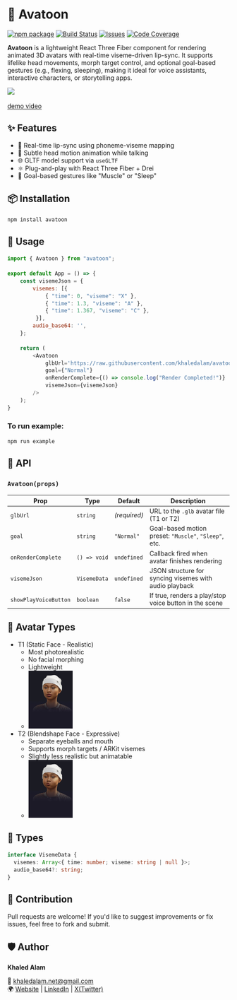 # 🧠 Avatoon


[![npm package][npm-img]][npm-url]
[![Build Status][build-img]][build-url]
[![Issues][issues-img]][issues-url]
[![Code Coverage][codecov-img]][codecov-url]


**Avatoon** is a lightweight React Three Fiber component for rendering animated 3D avatars with real-time viseme-driven lip-sync. It supports lifelike head movements, morph target control, and optional goal-based gestures (e.g., flexing, sleeping), making it ideal for voice assistants, interactive characters, or storytelling apps.

<img src="https://raw.githubusercontent.com/khaledalam/avatoon/main//test/assets/avatoon.gif" width="600"/>

[demo video](https://youtu.be/9ODqu2EZvtw)


## ✨ Features
- 🎤 Real-time lip-sync using phoneme-viseme mapping  
- 🧍 Subtle head motion animation while talking  
- 🌐 GLTF model support via `useGLTF`  
- ⚛️ Plug-and-play with React Three Fiber + Drei  
- 🎯 Goal-based gestures like "Muscle" or "Sleep"

## 📦 Installation

```bash
npm install avatoon
```

## 🚀 Usage

```js
import { Avatoon } from "avatoon";

export default App = () => {
    const visemeJson = {
        visemes: [{ 
            { "time": 0, "viseme": "X" },
            { "time": 1.3, "viseme": "A" },
            { "time": 1.367, "viseme": "C" },
         }],
        audio_base64: '',
    };

    return (
        <Avatoon
            glbUrl='https://raw.githubusercontent.com/khaledalam/avatoon/main/test/assets/placeholder-avatar.glb'
            goal={"Normal"}
            onRenderComplete={() => console.log("Render Completed!")}
            visemeJson={visemeJson}
        />
    );
}

```

### To run example:
```bash
npm run example
```

## 🧩 API

### `Avatoon(props)`

| Prop                  | Type         | Default      | Description                                            |
| --------------------- | ------------ | ------------ | ------------------------------------------------------ |
| `glbUrl`              | `string`     | *(required)* | URL to the `.glb` avatar file (T1 or T2)               |
| `goal`                | `string`     | `"Normal"`   | Goal-based motion preset: `"Muscle"`, `"Sleep"`, etc.  |
| `onRenderComplete`    | `() => void` | `undefined`  | Callback fired when avatar finishes rendering          |
| `visemeJson`          | `VisemeData` | `undefined`  | JSON structure for syncing visemes with audio playback |
| `showPlayVoiceButton` | `boolean`    | `false`      | If true, renders a play/stop voice button in the scene |

## 👤 Avatar Types
- T1 (Static Face - Realistic)
    - Most photorealistic
    - No facial morphing
    - Lightweight
    - <img src="https://raw.githubusercontent.com/khaledalam/avatoon/main//test/assets/V1_bg.jpg" width="100"/>
- T2 (Blendshape Face - Expressive)
  - Separate eyeballs and mouth
  - Supports morph targets / ARKit visemes
  - Slightly less realistic but animatable
  - <img src="https://raw.githubusercontent.com/khaledalam/avatoon/main//test/assets/V2_bg.jpg" width="100"/>

## 📘 Types

```ts
interface VisemeData {
  visemes: Array<{ time: number; viseme: string | null }>;
  audio_base64?: string;
}
```


## 🤝 Contribution
Pull requests are welcome! If you'd like to suggest improvements or fix issues, feel free to fork and submit.


## 🛡️ Author

**Khaled Alam**

📧 [khaledalam.net@gmail.com](mailto:khaledalam.net@gmail.com)<br />
🌍 [Website](https://khaledalam.net/) | [LinkedIn](https://www.linkedin.com/in/khaledalam/) | [X(Twitter)](https://x.com/khaledalamxyz)

[build-img]:https://github.com/khaledalam/avatoon/actions/workflows/release.yml/badge.svg
[build-url]:https://github.com/khaledalam/avatoon/actions/workflows/release.yml
[npm-img]:https://img.shields.io/npm/v/avatoon
[npm-url]:https://www.npmjs.com/package/avatoon
[issues-img]:https://img.shields.io/github/issues/khaledalam/avatoon
[issues-url]:https://github.com/khaledalam/avatoon/issues
[codecov-img]:https://codecov.io/gh/khaledalam/avatoon/branch/main/graph/badge.svg
[codecov-url]:https://codecov.io/gh/khaledalam/avatoon